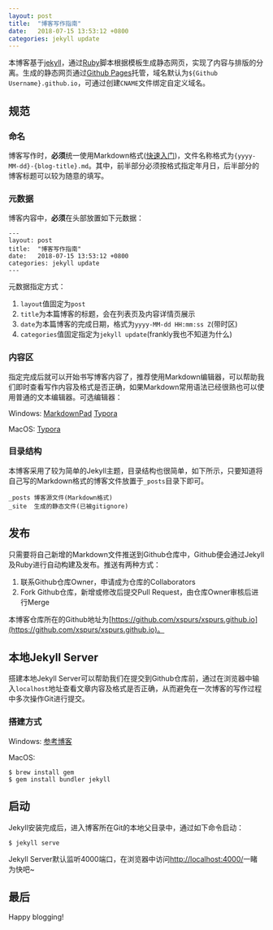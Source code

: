 ```yaml
---
layout: post
title:  "博客写作指南"
date:   2018-07-15 13:53:12 +0800
categories: jekyll update
---
```


本博客基于[jekyll](https://jekyllrb.com/)，通过[Ruby](https://www.ruby-lang.org/en/)脚本根据模板生成静态网页，实现了内容与排版的分离。生成的静态网页通过[Github Pages](https://pages.github.com/)托管，域名默认为`${Github Username}.github.io`，可通过创建`CNAME`文件绑定自定义域名。

## 规范

### 命名

博客写作时，**必须**统一使用Markdown格式([快速入门](https://www.appinn.com/markdown/basic.html))，文件名称格式为`{yyyy-MM-dd}-{blog-title}.md`。其中，前半部分必须按格式指定年月日，后半部分的博客标题可以较为随意的填写。

### 元数据

博客内容中，**必须**在头部放置如下元数据：

~~~
---
layout: post
title:  "博客写作指南"
date:   2018-07-15 13:53:12 +0800
categories: jekyll update
---
~~~

元数据指定方式：

1. `layout`值固定为`post`
2. `title`为本篇博客的标题，会在列表页及内容详情页展示
3. `date`为本篇博客的完成日期，格式为`yyyy-MM-dd HH:mm:ss Z`(带时区)
4. `categories`值固定指定为`jekyll update`(frankly我也不知道为什么)

### 内容区

指定完成后就可以开始书写博客内容了，推荐使用Markdown编辑器，可以帮助我们即时查看写作内容及格式是否正确，如果Markdown常用语法已经很熟也可以使用普通的文本编辑器。可选编辑器：

Windows: [MarkdownPad](http://markdownpad.com/) [Typora](https://www.typora.io/)

MacOS: [Typora](https://www.typora.io/)

### 目录结构

本博客采用了较为简单的Jekyll主题，目录结构也很简单，如下所示，只要知道将自己写的Markdown格式的博客文件放置于`_posts`目录下即可。

~~~
_posts 博客源文件(Markdown格式)
_site  生成的静态文件(已被gitignore)
~~~

## 发布

只需要将自己新增的Markdown文件推送到Github仓库中，Github便会通过Jekyll及Ruby进行自动构建及发布。推送有两种方式：

1. 联系Github仓库Owner，申请成为仓库的Collaborators
2. Fork Github仓库，新增或修改后提交Pull Request，由仓库Owner审核后进行Merge

本博客仓库所在的Github地址为[https://github.com/xspurs/xspurs.github.io](https://github.com/xspurs/xspurs.github.io)。

## 本地Jekyll Server

搭建本地Jekyll Server可以帮助我们在提交到Github仓库前，通过在浏览器中输入`localhost`地址查看文章内容及格式是否正确，从而避免在一次博客的写作过程中多次操作Git进行提交。

### 搭建方式

Windows: [参考博客](https://blog.csdn.net/qiujuer/article/details/44620019)

MacOS:

~~~
$ brew install gem
$ gem install bundler jekyll
~~~

## 启动

Jekyll安装完成后，进入博客所在Git的本地父目录中，通过如下命令启动：

~~~
$ jekyll serve
~~~

Jekyll Server默认监听4000端口，在浏览器中访问[http://localhost:4000/](http://localhost:4000/)一睹为快吧~

## 最后

Happy blogging!
